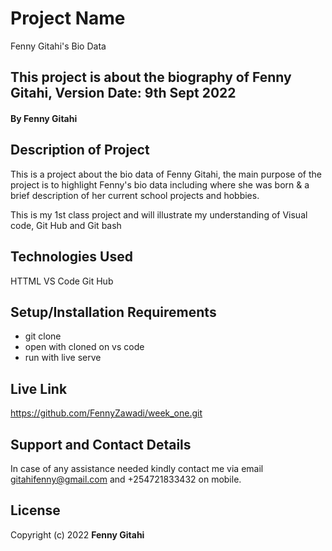 # Project Name
Fenny Gitahi's Bio Data

## This project is about the biography of Fenny Gitahi, Version Date: 9th Sept 2022

#### By **Fenny Gitahi**

## Description of Project

This is a project about the bio data of Fenny Gitahi, the main purpose of the project is to highlight Fenny's bio data including where she was born & a brief description of her current school projects and hobbies. 

This is my 1st class project and will illustrate my understanding of Visual code, Git Hub and Git bash

## Technologies Used
HTTML
VS Code
Git Hub

## Setup/Installation Requirements

- git clone
- open with cloned on vs code
- run with live serve

## Live Link
https://github.com/FennyZawadi/week_one.git



## Support and Contact Details

In case of any assistance needed kindly contact me via email gitahifenny@gmail.com and +254721833432 on mobile.

## License

Copyright (c) 2022 **Fenny Gitahi**
